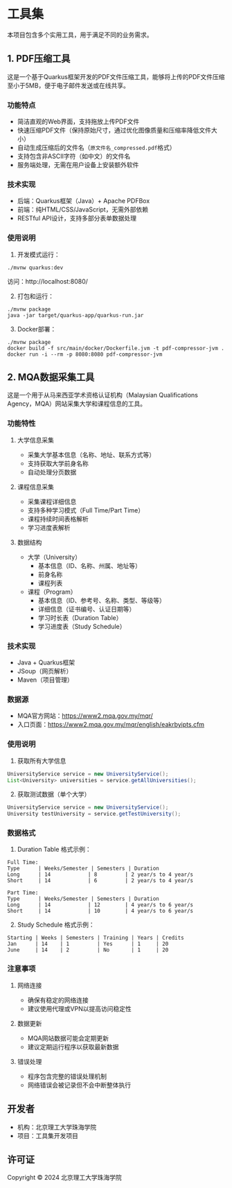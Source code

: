 # 工具集

本项目包含多个实用工具，用于满足不同的业务需求。

## 1. PDF压缩工具

这是一个基于Quarkus框架开发的PDF文件压缩工具，能够将上传的PDF文件压缩至小于5MB，便于电子邮件发送或在线共享。

### 功能特点

- 简洁直观的Web界面，支持拖放上传PDF文件
- 快速压缩PDF文件（保持原始尺寸，通过优化图像质量和压缩率降低文件大小）
- 自动生成压缩后的文件名（`原文件名_compressed.pdf`格式）
- 支持包含非ASCII字符（如中文）的文件名
- 服务端处理，无需在用户设备上安装额外软件

### 技术实现

- 后端：Quarkus框架（Java）+ Apache PDFBox
- 前端：纯HTML/CSS/JavaScript，无需外部依赖
- RESTful API设计，支持多部分表单数据处理

### 使用说明

1. 开发模式运行：
```shell script
./mvnw quarkus:dev
```
访问：http://localhost:8080/

2. 打包和运行：
```shell script
./mvnw package
java -jar target/quarkus-app/quarkus-run.jar
```

3. Docker部署：
```shell script
./mvnw package
docker build -f src/main/docker/Dockerfile.jvm -t pdf-compressor-jvm .
docker run -i --rm -p 8080:8080 pdf-compressor-jvm
```

## 2. MQA数据采集工具

这是一个用于从马来西亚学术资格认证机构（Malaysian Qualifications Agency，MQA）网站采集大学和课程信息的工具。

### 功能特性

1. 大学信息采集
   - 采集大学基本信息（名称、地址、联系方式等）
   - 支持获取大学前身名称
   - 自动处理分页数据

2. 课程信息采集
   - 采集课程详细信息
   - 支持多种学习模式（Full Time/Part Time）
   - 课程持续时间表格解析
   - 学习进度表解析

3. 数据结构
   - 大学（University）
     - 基本信息（ID、名称、州属、地址等）
     - 前身名称
     - 课程列表
   - 课程（Program）
     - 基本信息（ID、参考号、名称、类型、等级等）
     - 详细信息（证书编号、认证日期等）
     - 学习时长表（Duration Table）
     - 学习进度表（Study Schedule）

### 技术实现

- Java + Quarkus框架
- JSoup（网页解析）
- Maven（项目管理）

### 数据源

- MQA官方网站：https://www2.mqa.gov.my/mqr/
- 入口页面：https://www2.mqa.gov.my/mqr/english/eakrbyipts.cfm

### 使用说明

1. 获取所有大学信息
```java
UniversityService service = new UniversityService();
List<University> universities = service.getAllUniversities();
```

2. 获取测试数据（单个大学）
```java
UniversityService service = new UniversityService();
University testUniversity = service.getTestUniversity();
```

### 数据格式

1. Duration Table 格式示例：
```
Full Time:
Type      | Weeks/Semester | Semesters | Duration
Long      | 14            | 8         | 2 year/s to 4 year/s
Short     | 14            | 6         | 2 year/s to 4 year/s

Part Time:
Type      | Weeks/Semester | Semesters | Duration
Long      | 14            | 12        | 4 year/s to 6 year/s
Short     | 14            | 10        | 4 year/s to 6 year/s
```

2. Study Schedule 格式示例：
```
Starting | Weeks | Semesters | Training | Years | Credits
Jan      | 14    | 1         | Yes      | 1     | 20
June     | 14    | 2         | No       | 1     | 20
```

### 注意事项

1. 网络连接
   - 确保有稳定的网络连接
   - 建议使用代理或VPN以提高访问稳定性

2. 数据更新
   - MQA网站数据可能会定期更新
   - 建议定期运行程序以获取最新数据

3. 错误处理
   - 程序包含完整的错误处理机制
   - 网络错误会被记录但不会中断整体执行

## 开发者

- 机构：北京理工大学珠海学院
- 项目：工具集开发项目

## 许可证

Copyright © 2024 北京理工大学珠海学院
